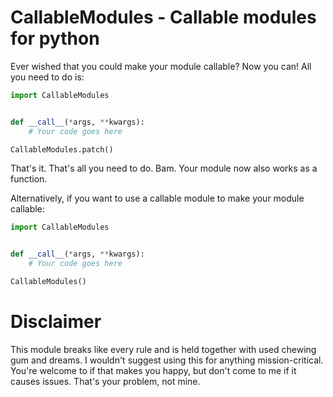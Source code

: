 # CallableModules - Callable modules for python
Ever wished that you could make your module callable? Now you can! All you need to do is:

```python
import CallableModules


def __call__(*args, **kwargs):
    # Your code goes here

CallableModules.patch()
```

That's it. That's all you need to do. Bam. Your module now also works as a function.

Alternatively, if you want to use a callable module to make your module callable:
```python
import CallableModules


def __call__(*args, **kwargs):
    # Your code goes here

CallableModules()
```

# Disclaimer
This module breaks like every rule and is held together with used chewing gum and dreams. I wouldn't suggest using this for anything mission-critical. You're welcome to if that makes you happy, but don't come to me if it causes issues. That's your problem, not mine.